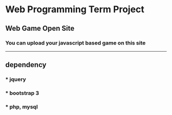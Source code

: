 # Web Programming Term Project
## Web Game Open Site
### You can upload your javascript based game on this site
---
## dependency
### * jquery
### * bootstrap 3
### * php, mysql